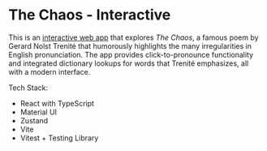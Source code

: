 # The Chaos - Interactive

This is an [interactive web app](https://robertfmath.github.io/The-Chaos-Interactive) that explores _The Chaos_, a famous poem by Gerard Nolst Trenité that humorously highlights the many irregularities in English pronunciation. The app provides click-to-pronounce functionality and integrated dictionary lookups for words that Trenité emphasizes, all with a modern interface.

Tech Stack:

- React with TypeScript
- Material UI
- Zustand
- Vite
- Vitest + Testing Library
